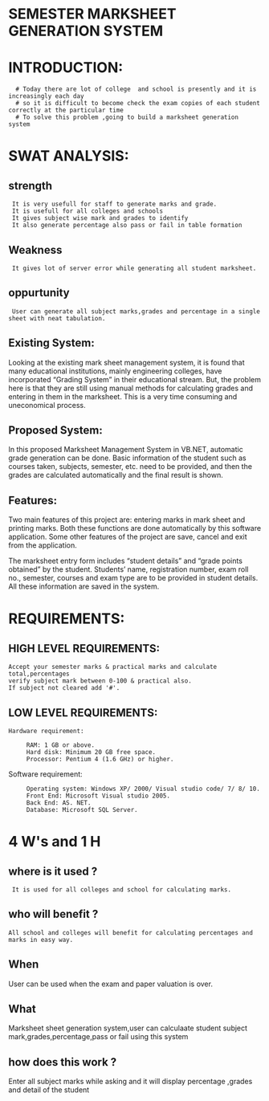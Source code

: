 # SEMESTER MARKSHEET GENERATION SYSTEM

# INTRODUCTION:
      
      # Today there are lot of college  and school is presently and it is increasingly each day 
      # so it is difficult to become check the exam copies of each student correctly at the particular time
      # To solve this problem ,going to build a marksheet generation system
      
# SWAT ANALYSIS:

 ## strength
     It is very usefull for staff to generate marks and grade.
     It is usefull for all colleges and schools
     It gives subject wise mark and grades to identify
     It also generate percentage also pass or fail in table formation
 ## Weakness 
     It gives lot of server error while generating all student marksheet.
 ## oppurtunity
     User can generate all subject marks,grades and percentage in a single sheet with neat tabulation.
  ## Existing System:

Looking at the existing mark sheet management system, it is found that many educational institutions, mainly engineering colleges, have incorporated “Grading System” in their educational stream. But, the problem here is that they are still using manual methods for calculating grades and entering in them in the marksheet. This is a very time consuming and uneconomical process.

## Proposed System:

In this proposed Marksheet Management System in VB.NET, automatic grade generation can be done. Basic information of the student such as courses taken, subjects, semester, etc. need to be provided, and then the grades are calculated automatically and the final result is shown.
      
## Features:

Two main features of this project are: entering marks in mark sheet and printing marks. Both these functions are done automatically by this software application. Some other features of the project are save, cancel and exit from the application.

The marksheet entry form includes “student details” and “grade points obtained” by the student. Students’ name, registration number, exam roll no., semester, courses and exam type are to be provided in student details. All these information are saved in the system.

# REQUIREMENTS:

## HIGH LEVEL REQUIREMENTS:
    Accept your semester marks & practical marks and calculate total,percentages
    verify subject mark between 0-100 & practical also.
    If subject not cleared add '#'.
    
## LOW LEVEL REQUIREMENTS:
    
    Hardware requirement:
         
         RAM: 1 GB or above.
         Hard disk: Minimum 20 GB free space.
         Processor: Pentium 4 (1.6 GHz) or higher.
         
   Software requirement:
   
         Operating system: Windows XP/ 2000/ Visual studio code/ 7/ 8/ 10.
         Front End: Microsoft Visual studio 2005.
         Back End: AS. NET.
         Database: Microsoft SQL Server.
         
# 4 W's and 1 H     

## where is it used ?
     It is used for all colleges and school for calculating marks.
## who will benefit ?
    All school and colleges will benefit for calculating percentages and marks in easy way.
## When
   User can be used when the exam and paper valuation is over.
## What
   Marksheet sheet generation system,user can calculaate student subject mark,grades,percentage,pass or fail using this system
## how does this work ?
   Enter all subject marks while asking and it will display percentage ,grades and detail of the student
    


      
      
